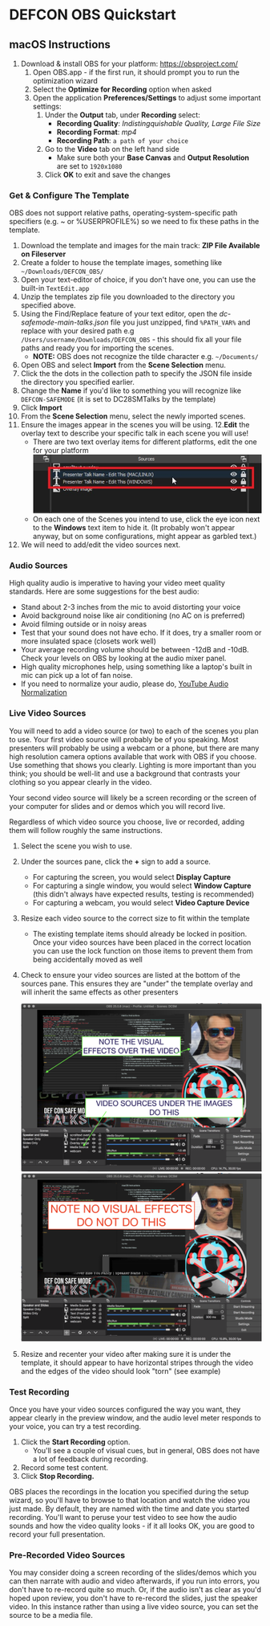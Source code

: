 # DEFCON OBS Quickstart

## macOS Instructions

1. Download & install OBS for your platform: https://obsproject.com/
   1. Open OBS.app - if the first run, it should prompt you to run the optimization wizard
   2. Select the __Optimize for Recording__ option when asked
   3. Open the application __Preferences/Settings__ to adjust some important settings:
         1. Under the __Output__ tab, under __Recording__ select:
            - __Recording Quality__: *Indistingquishable Quality, Large File Size*
            - __Recording Format__: *mp4*
            - __Recording Path__: `a path of your choice`
        1. Go to the __Video__ tab on the left hand side
            - Make sure both your __Base Canvas__ and __Output Resolution__ are set to `1920x1080`
        2. Click __OK__ to exit and save the changes

### Get & Configure The Template
OBS does not support relative paths, operating-system-specific path specifiers (e.g. ~ or %USERPROFILE%) so we need to fix these paths in the template.

1. Download the template and images for the main track: __ZIP File Available on Fileserver__
2. Create a folder to house the template images, something like `~/Downloads/DEFCON_OBS/`
3. Open your text-editor of choice, if you don't have one, you can use the built-in `TextEdit.app`
4. Unzip the templates zip file you downloaded to the directory you specified above.
5. Using the Find/Replace feature of your text editor, open the *dc-safemode-main-talks.json* file you just unzipped, find `%PATH_VAR%` and replace with your desired path e.g `/Users/username/Downloads/DEFCON_OBS` - this should fix all your file paths and ready you for importing the scenes.
   - __NOTE:__ OBS does not recognize the tilde character e.g. `~/Documents/`
6. Open OBS and select __Import__ from the __Scene Selection__ menu.
7. Click the the dots in the collection path to specify the JSON file inside the directory you specified earlier.
8.  Change the __Name__ if you'd like to something you will recognize like `DEFCON-SAFEMODE` (it is set to DC28SMTalks by the template)
9.  Click __Import__
10. From the __Scene Selection__ menu, select the newly imported scenes.
11. Ensure the images appear in the scenes you will be using.
12.__Edit__ the overlay text to describe your specific talk in each scene you will use! 
    -  There are two text overlay items for different platforms, edit the one for your platform
        ![Platform Specific Text overlays](text-overlays.jpg)
    -  On each one of the Scenes you intend to use, click the eye icon next to the __Windows__ text item to hide it. (It probably won't appear anyway, but on some configurations, might appear as garbled text.)
13.  We will need to add/edit the video sources next. 


### Audio Sources
High quality audio is imperative to having your video meet quality standards. Here are some suggestions for the best audio:
- Stand about 2-3 inches from the mic to avoid distorting your voice
- Avoid background noise like air conditioning (no AC on is preferred)
- Avoid filming outside or in noisy areas
- Test that your sound does not have echo. If it does, try a smaller room or more insulated space (closets work well)
- Your average recording volume should be between -12dB and -10dB. Check your levels on OBS by looking at the audio mixer panel.
- High quality microphones help, using something like a laptop's built in mic can pick up a lot of fan noise. 
- If you need to normalize your audio, please do, [YouTube Audio Normalization](https://www.youtube.com/watch?v=OKSWPrT5upo)



### Live Video Sources
You will need to add a video source (or two) to each of the scenes you plan to use. Your first video source will probably be of you speaking. Most presenters will probably be using a webcam or a phone, but there are many high resolution camera options available that work with OBS if you choose. Use something that shows you clearly. Lighting is more important than you think; you should be well-lit and use a background that contrasts your clothing so you appear clearly in the video.

Your second video source will likely be a screen recording or the screen of your computer for slides and or demos which you will record live. 

Regardless of which video source you choose, live or recorded, adding them will follow roughly the same instructions.
1. Select the scene you wish to use.
2. Under the sources pane, click the __+__ sign to add a source.
   - For capturing the screen, you would select __Display Capture__
   - For capturing a single window, you would select __Window Capture__ (this didn't always have expected results, testing is recommended)
   - For capturing a webcam, you would select __Video Capture Device__
3. Resize each video source to the correct size to fit within the template 
    - The existing template items should already be locked in position. Once your video sources have been placed in the correct location you can use the lock function on those items to prevent them from being accidentally moved as well
4. Check to ensure your video sources are listed at the bottom of the sources pane. This ensures they are "under" the template overlay and will inherit the same effects as other presenters
    
    ![DO THIS](do-this.png)
    ![DON'T DO THIS](do-not-do-this.png)

5. Resize and recenter your video after making sure it is under the template, it should appear to have horizontal stripes through the video and the edges of the video should look "torn" (see example)

### Test Recording

Once you have your video sources configured the way you want, they appear clearly in the preview window, and the audio level meter responds to your voice, you can try a test recording.

1. Click the __Start Recording__ option. 
    - You'll see a couple of visual cues, but in general, OBS does not have a lot of feedback during recording.
2. Record some test content. 
3. Click __Stop Recording.__

OBS places the recordings in the location you specified during the setup wizard, so you'll have to browse to that location and watch the video you just made. By default, they are named with the time and date you started recording. You'll want to peruse your test video to see how the audio sounds and how the video quality looks - if it all looks OK, you are good to record your full presentation.

### Pre-Recorded Video Sources
You may consider doing a screen recording of the slides/demos which you can then narrate with audio and video afterwards, if you run into errors, you don't have to re-record quite so much. Or, if the audio isn't as clear as you'd hoped upon review, you don't have to re-record the slides, just the speaker video. In this instance rather than using a live video source, you can set the source to be a media file. 
    
